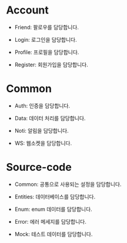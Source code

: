 # Account

- Friend: 팔로우를 담당합니다.

- Login: 로그인을 담당합니다.

- Profile: 프로필을 담당합니다.

- Register: 회원가입을 담당합니다.

# Common

- Auth: 인증을 담당합니다.

- Data: 데이터 처리를 담당합니다.

- Noti: 알림을 담당합니다.

- WS: 웹소켓을 담당합니다.

# Source-code

- Common: 공통으로 사용되는 설정을 담당합니다.

- Entities: 데이터베이스를 담당합니다.

- Enum: enum 데이터를 담당합니다.

- Error: 에러 메세지를 담당합니다.

- Mock: 테스트 데이터를 담당합니다.
